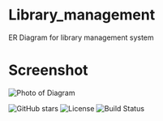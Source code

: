 # Library_management
ER Diagram for library management system
# Screenshot
![Photo of Diagram](https://github.com/user-attachments/assets/145dd016-55d4-40d5-b76d-df006935ffbb)

![GitHub stars](https://img.shields.io/github/stars/hussaini021/repo?style=social)
![License](https://img.shields.io/badge/License-MIT-blue)
![Build Status](https://img.shields.io/github/actions/workflow/status/hussaini021/repo/build.yml)  
